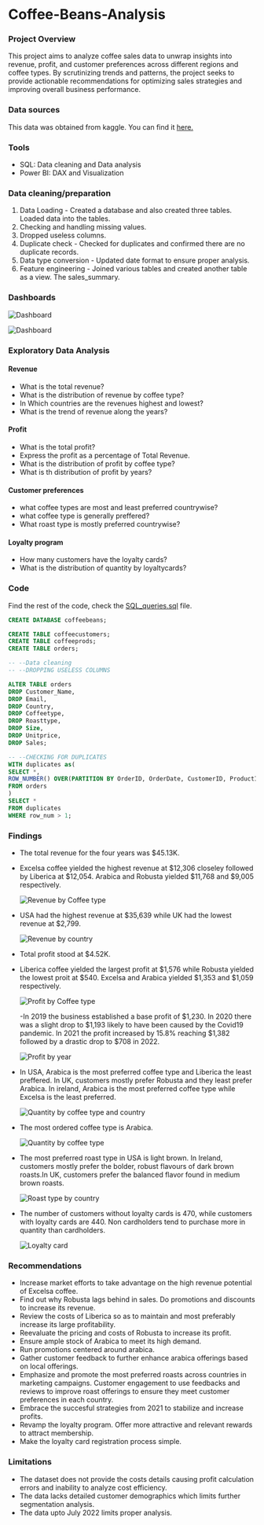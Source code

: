 # Coffee-Beans-Analysis

### Project Overview
This project aims to analyze coffee sales data to unwrap insights into revenue, profit, and customer preferences across different regions and coffee types. By scrutinizing trends and patterns, the project seeks to provide actionable recommendations for optimizing sales strategies and improving overall business performance.

### Data sources
This data was obtained from kaggle. You can find it [here.](https://www.kaggle.com/datasets/saadharoon27/coffee-bean-sales-raw-dataset)

### Tools
- SQL: Data cleaning and Data analysis
- Power BI: DAX and Visualization

### Data cleaning/preparation
1. Data Loading - Created a database and also created three tables. Loaded data into the tables.
2. Checking and handling missing values.
3. Dropped useless columns.
4. Duplicate check - Checked for duplicates and confirmed there are no duplicate records.
5. Data type conversion - Updated date format to ensure proper analysis.
6. Feature engineering - Joined various tables and created another table as a view. The sales_summary.

### Dashboards 
![Dashboard](images/coffeeDB1.png)

![Dashboard](images/CoffeeDB23.png) 

### Exploratory Data Analysis
#### Revenue
- What is the total revenue?
- What is the distribution of revenue by coffee type?
- In Which countries are the revenues highest and lowest?
- What is the trend of revenue along the years?

#### Profit
- What is the total profit?
- Express the profit as a percentage of Total Revenue.
- What is the distribution of profit by coffee type?
- What is th distribution of profit by years?

#### Customer preferences
- what coffee types are most and least preferred countrywise?
- what coffee type is generally preffered?
- What roast type is mostly preferred countrywise?

#### Loyalty program
- How many customers have the loyalty cards?
- What is the distribution of quantity by loyaltycards?

### Code
Find the rest of the code, check the [SQL_queries.sql](https://github.com/IvanRimba/coffee-beans-analysis/blob/main/SQL_queries.sql) file.
```SQL
CREATE DATABASE coffeebeans;

CREATE TABLE coffeecustomers;
CREATE TABLE coffeeprods;
CREATE TABLE orders;

-- --Data cleaning
-- --DROPPING USELESS COLUMNS

ALTER TABLE orders
DROP Customer_Name,
DROP Email,
DROP Country,
DROP Coffeetype,
DROP Roasttype,
DROP Size,
DROP Unitprice,
DROP Sales;

-- --CHECKING FOR DUPLICATES
WITH duplicates as(
SELECT *,
ROW_NUMBER() OVER(PARTITION BY OrderID, OrderDate, CustomerID, ProductID, Quantity) AS row_num
FROM orders
)
SELECT * 
FROM duplicates
WHERE row_num > 1;
```
### Findings
- The total revenue for the four years was $45.13K.
- Excelsa coffee yielded the highest revenue at $12,306 closeley followed by Liberica at $12,054. Arabica and Robusta yielded $11,768 and $9,005 respectively.

  ![Revenue by Coffee type](images/revenuebycoffeetype.png) 
- USA had the highest revenue at $35,639 while UK had the lowest revenue at $2,799.

  ![Revenue by country](images/coffeerevenuebycountry.png)
- Total profit stood at $4.52K.
- Liberica coffee yielded the largest profit at $1,576 while Robusta yielded the lowest proit at $540. Excelsa and Arabica yielded $1,353 and $1,059 respectively.

  ![Profit by Coffee type](images/coffeeprofit.png)

   -In 2019 the business established a base profit of $1,230. In 2020 there was a slight drop to $1,193 likely to have been caused by the Covid19 pandemic. In 2021 the profit increased by 15.8% reaching $1,382 followed by a drastic drop to $708 in 2022.

  ![Profit by year](images/coffeeprofitbyyear.png)
- In USA, Arabica is the most preferred coffee type and Liberica the least preffered. In UK, customers mostly prefer Robusta and they least prefer Arabica. In ireland, Arabica is the most preferred coffee type while Excelsa is the least preferred.

  ![Quantity by coffee type and country](images/coffeetypeandcountry.png)

 
- The most ordered coffee type is Arabica.
  
  ![Quantity by coffee type](images/quantitybycoffeetype.png)
- The most preferred roast type in USA is light brown. In Ireland, customers mostly prefer the bolder, robust flavours of dark brown roasts.In UK, customers prefer the balanced flavor found in medium brown roasts.
 
  ![Roast type by country](images/coffeeroasttypequantity.png)
  
 - The number of customers without loyalty cards is 470, while customers with loyalty cards are 440. Non cardholders tend to purchase more in quantity than cardholders.  

   ![Loyalty card](images/coffeequantitybyloyaltycard.png)

  
 ### Recommendations
- Increase market efforts to take advantage on the high revenue potential of Excelsa coffee.
- Find out why Robusta lags behind in sales. Do promotions and discounts to increase its revenue.
- Review the costs of Liberica so as to maintain and most preferably increase its large profitability.
- Reevaluate the pricing and costs of Robusta to increase its profit.
- Ensure ample stock of Arabica to meet its high demand.
- Run promotions centered around arabica.
- Gather customer feedback to further enhance arabica offerings based on local offerings.
- Emphasize and promote the most preferred roasts across countries in marketing campaigns. Customer engagement to use feedbacks and reviews to improve roast offerings to ensure they 
  meet customer preferences in each country. 
- Embrace the succesful strategies from 2021 to stabilize and increase profits.
- Revamp the loyalty program. Offer more attractive and relevant rewards to attract membership.
- Make the loyalty card registration process simple.


### Limitations
- The dataset does not provide the costs details causing profit calculation errors and inability to analyze cost efficiency.
- The data lacks detailed customer demographics which limits further segmentation analysis.
- The data upto July 2022 limits proper analysis.










